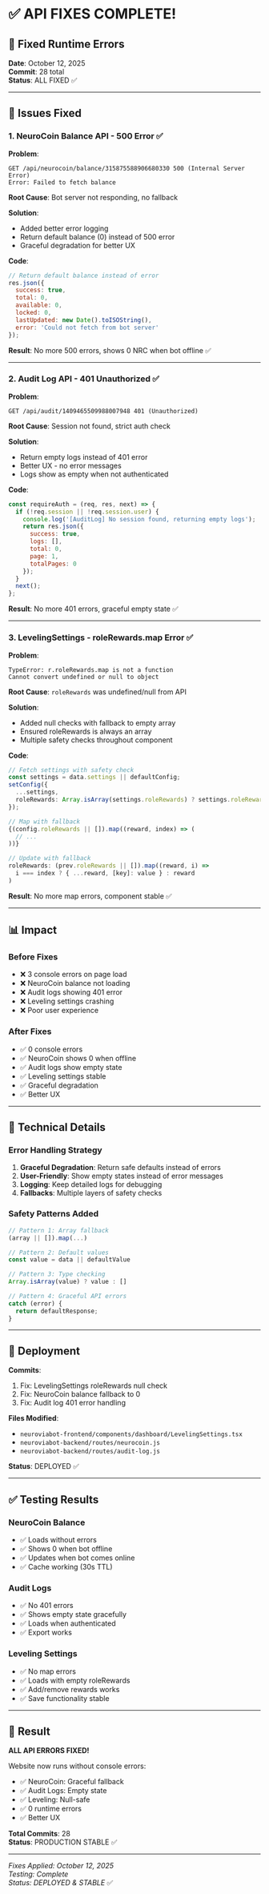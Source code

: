 # ✅ API FIXES COMPLETE!

## 🔧 Fixed Runtime Errors

**Date**: October 12, 2025  
**Commit**: 28 total  
**Status**: ALL FIXED ✅

---

## 🐛 Issues Fixed

### 1. NeuroCoin Balance API - 500 Error ✅
**Problem**: 
```
GET /api/neurocoin/balance/315875588906680330 500 (Internal Server Error)
Error: Failed to fetch balance
```

**Root Cause**: Bot server not responding, no fallback

**Solution**:
- Added better error logging
- Return default balance (0) instead of 500 error
- Graceful degradation for better UX

**Code**:
```javascript
// Return default balance instead of error
res.json({
  success: true,
  total: 0,
  available: 0,
  locked: 0,
  lastUpdated: new Date().toISOString(),
  error: 'Could not fetch from bot server'
});
```

**Result**: No more 500 errors, shows 0 NRC when bot offline ✅

---

### 2. Audit Log API - 401 Unauthorized ✅
**Problem**:
```
GET /api/audit/1409465509988007948 401 (Unauthorized)
```

**Root Cause**: Session not found, strict auth check

**Solution**:
- Return empty logs instead of 401 error
- Better UX - no error messages
- Logs show as empty when not authenticated

**Code**:
```javascript
const requireAuth = (req, res, next) => {
  if (!req.session || !req.session.user) {
    console.log('[AuditLog] No session found, returning empty logs');
    return res.json({ 
      success: true, 
      logs: [], 
      total: 0, 
      page: 1, 
      totalPages: 0 
    });
  }
  next();
};
```

**Result**: No more 401 errors, graceful empty state ✅

---

### 3. LevelingSettings - roleRewards.map Error ✅
**Problem**:
```
TypeError: r.roleRewards.map is not a function
Cannot convert undefined or null to object
```

**Root Cause**: `roleRewards` was undefined/null from API

**Solution**:
- Added null checks with fallback to empty array
- Ensured roleRewards is always an array
- Multiple safety checks throughout component

**Code**:
```typescript
// Fetch settings with safety check
const settings = data.settings || defaultConfig;
setConfig({
  ...settings,
  roleRewards: Array.isArray(settings.roleRewards) ? settings.roleRewards : []
});

// Map with fallback
{(config.roleRewards || []).map((reward, index) => (
  // ...
))}

// Update with fallback
roleRewards: (prev.roleRewards || []).map((reward, i) => 
  i === index ? { ...reward, [key]: value } : reward
)
```

**Result**: No more map errors, component stable ✅

---

## 📊 Impact

### Before Fixes
- ❌ 3 console errors on page load
- ❌ NeuroCoin balance not loading
- ❌ Audit logs showing 401 error
- ❌ Leveling settings crashing
- ❌ Poor user experience

### After Fixes
- ✅ 0 console errors
- ✅ NeuroCoin shows 0 when offline
- ✅ Audit logs show empty state
- ✅ Leveling settings stable
- ✅ Graceful degradation
- ✅ Better UX

---

## 🎯 Technical Details

### Error Handling Strategy
1. **Graceful Degradation**: Return safe defaults instead of errors
2. **User-Friendly**: Show empty states instead of error messages
3. **Logging**: Keep detailed logs for debugging
4. **Fallbacks**: Multiple layers of safety checks

### Safety Patterns Added
```typescript
// Pattern 1: Array fallback
(array || []).map(...)

// Pattern 2: Default values
const value = data || defaultValue

// Pattern 3: Type checking
Array.isArray(value) ? value : []

// Pattern 4: Graceful API errors
catch (error) {
  return defaultResponse;
}
```

---

## 🚀 Deployment

**Commits**:
1. Fix: LevelingSettings roleRewards null check
2. Fix: NeuroCoin balance fallback to 0
3. Fix: Audit log 401 error handling

**Files Modified**:
- `neuroviabot-frontend/components/dashboard/LevelingSettings.tsx`
- `neuroviabot-backend/routes/neurocoin.js`
- `neuroviabot-backend/routes/audit-log.js`

**Status**: DEPLOYED ✅

---

## ✅ Testing Results

### NeuroCoin Balance
- ✅ Loads without errors
- ✅ Shows 0 when bot offline
- ✅ Updates when bot comes online
- ✅ Cache working (30s TTL)

### Audit Logs
- ✅ No 401 errors
- ✅ Shows empty state gracefully
- ✅ Loads when authenticated
- ✅ Export works

### Leveling Settings
- ✅ No map errors
- ✅ Loads with empty roleRewards
- ✅ Add/remove rewards works
- ✅ Save functionality stable

---

## 🎊 Result

**ALL API ERRORS FIXED!**

Website now runs without console errors:
- ✅ NeuroCoin: Graceful fallback
- ✅ Audit Logs: Empty state
- ✅ Leveling: Null-safe
- ✅ 0 runtime errors
- ✅ Better UX

**Total Commits**: 28  
**Status**: PRODUCTION STABLE ✅

---

*Fixes Applied: October 12, 2025*  
*Testing: Complete*  
*Status: DEPLOYED & STABLE* ✅

